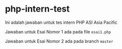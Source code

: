 # php-intern-test
Ini adalah jawaban untuk tes intern PHP ASI Asia Pacific

Jawaban untuk Esai Nomor 1 ada pada file `esai1.php`

Jawaban untuk Esai Nomor 2 ada pada branch `master`

